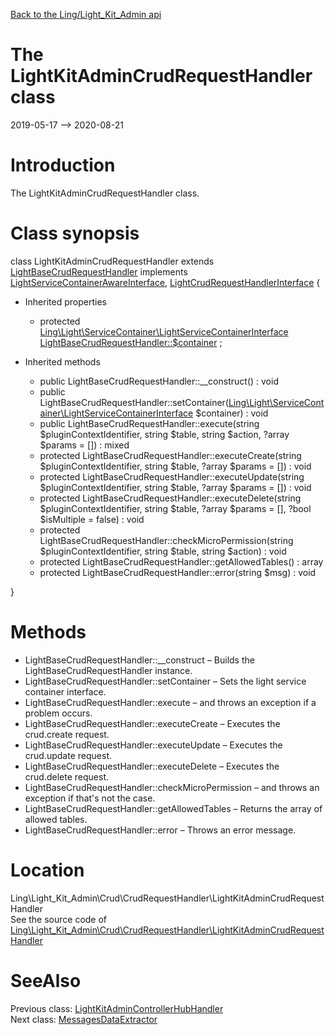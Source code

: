 [Back to the Ling/Light_Kit_Admin api](https://github.com/lingtalfi/Light_Kit_Admin/blob/master/doc/api/Ling/Light_Kit_Admin.md)



The LightKitAdminCrudRequestHandler class
================
2019-05-17 --> 2020-08-21






Introduction
============

The LightKitAdminCrudRequestHandler class.



Class synopsis
==============


class <span class="pl-k">LightKitAdminCrudRequestHandler</span> extends [LightBaseCrudRequestHandler](https://github.com/lingtalfi/Light_Crud/blob/master/doc/api/Ling/Light_Crud/CrudRequestHandler/LightBaseCrudRequestHandler.md) implements [LightServiceContainerAwareInterface](https://github.com/lingtalfi/Light/blob/master/doc/api/Ling/Light/ServiceContainer/LightServiceContainerAwareInterface.md), [LightCrudRequestHandlerInterface](https://github.com/lingtalfi/Light_Crud/blob/master/doc/api/Ling/Light_Crud/CrudRequestHandler/LightCrudRequestHandlerInterface.md) {

- Inherited properties
    - protected [Ling\Light\ServiceContainer\LightServiceContainerInterface](https://github.com/lingtalfi/Light/blob/master/doc/api/Ling/Light/ServiceContainer/LightServiceContainerInterface.md) [LightBaseCrudRequestHandler::$container](#property-container) ;

- Inherited methods
    - public LightBaseCrudRequestHandler::__construct() : void
    - public LightBaseCrudRequestHandler::setContainer([Ling\Light\ServiceContainer\LightServiceContainerInterface](https://github.com/lingtalfi/Light/blob/master/doc/api/Ling/Light/ServiceContainer/LightServiceContainerInterface.md) $container) : void
    - public LightBaseCrudRequestHandler::execute(string $pluginContextIdentifier, string $table, string $action, ?array $params = []) : mixed
    - protected LightBaseCrudRequestHandler::executeCreate(string $pluginContextIdentifier, string $table, ?array $params = []) : void
    - protected LightBaseCrudRequestHandler::executeUpdate(string $pluginContextIdentifier, string $table, ?array $params = []) : void
    - protected LightBaseCrudRequestHandler::executeDelete(string $pluginContextIdentifier, string $table, ?array $params = [], ?bool $isMultiple = false) : void
    - protected LightBaseCrudRequestHandler::checkMicroPermission(string $pluginContextIdentifier, string $table, string $action) : void
    - protected LightBaseCrudRequestHandler::getAllowedTables() : array
    - protected LightBaseCrudRequestHandler::error(string $msg) : void

}






Methods
==============

- LightBaseCrudRequestHandler::__construct &ndash; Builds the LightBaseCrudRequestHandler instance.
- LightBaseCrudRequestHandler::setContainer &ndash; Sets the light service container interface.
- LightBaseCrudRequestHandler::execute &ndash; and throws an exception if a problem occurs.
- LightBaseCrudRequestHandler::executeCreate &ndash; Executes the crud.create request.
- LightBaseCrudRequestHandler::executeUpdate &ndash; Executes the crud.update request.
- LightBaseCrudRequestHandler::executeDelete &ndash; Executes the crud.delete request.
- LightBaseCrudRequestHandler::checkMicroPermission &ndash; and throws an exception if that's not the case.
- LightBaseCrudRequestHandler::getAllowedTables &ndash; Returns the array of allowed tables.
- LightBaseCrudRequestHandler::error &ndash; Throws an error message.





Location
=============
Ling\Light_Kit_Admin\Crud\CrudRequestHandler\LightKitAdminCrudRequestHandler<br>
See the source code of [Ling\Light_Kit_Admin\Crud\CrudRequestHandler\LightKitAdminCrudRequestHandler](https://github.com/lingtalfi/Light_Kit_Admin/blob/master/Crud/CrudRequestHandler/LightKitAdminCrudRequestHandler.php)



SeeAlso
==============
Previous class: [LightKitAdminControllerHubHandler](https://github.com/lingtalfi/Light_Kit_Admin/blob/master/doc/api/Ling/Light_Kit_Admin/ControllerHub/LightKitAdminControllerHubHandler.md)<br>Next class: [MessagesDataExtractor](https://github.com/lingtalfi/Light_Kit_Admin/blob/master/doc/api/Ling/Light_Kit_Admin/DataExtractor/MessagesDataExtractor.md)<br>
